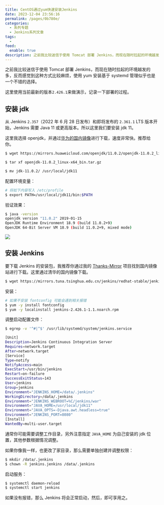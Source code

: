 ```yaml
---
title: CentOS通过yum快速安装Jenkins
date: 2023-12-04 23:56:16
permalink: /pages/0b780e/
categories:
  - 系列专题
  - Jenkins系列文章
tags:
  -
feed:
  enable: true
description: 之前我比较迷信于使用 Tomcat 部署 Jenkins，而现在随时拉起的环境越发的多，反而感觉到这种方式比较麻烦，使用 yum 安装基于 systemd 管理似乎也是一个不错的选择。
---
```


之前我比较迷信于使用 Tomcat 部署 Jenkins，而现在随时拉起的环境越发的多，反而感觉到这种方式比较麻烦，使用 yum 安装基于 systemd 管理似乎也是一个不错的选择。

这里使用当前最新的版本`2.426.1`来做演示，记录一下部署的过程。

## 安装 jdk

从 Jenkins `2.357`（2022 年 6 月 28 日发布）和即将发布的 `2.361.1` LTS 版本开始，Jenkins 需要 Java 11 或更高版本。所以这里我们要安装 jdk 11。

这里我选择 openjdk，并通过[华为的国内镜像](https://mirrors.huaweicloud.com/openjdk/)进行下载，速度非常快。推荐给你。

```bash
$ wget https://mirrors.huaweicloud.com/openjdk/11.0.2/openjdk-11.0.2_linux-x64_bin.tar.gz

$ tar xf openjdk-11.0.2_linux-x64_bin.tar.gz

$ mv jdk-11.0.2/ /usr/local/jdk11
```

配置环境变量：

```sh
# 将如下内容写入 /etc/profile
$ export PATH=/usr/local/jdk11/bin:$PATH
```

验证效果：

```sh
$ java -version
openjdk version "11.0.2" 2019-01-15
OpenJDK Runtime Environment 18.9 (build 11.0.2+9)
OpenJDK 64-Bit Server VM 18.9 (build 11.0.2+9, mixed mode)
```

![](https://t.eryajf.net/imgs/2023/12/1701705708887.jpg)


## 安装 Jenkins

要下载 Jenkins 的安装包，我推荐你通过我的 [Thanks-Mirror](https://github.com/eryajf/Thanks-Mirror#jenkins) 项目找到国内镜像站进行下载。这里通过清华的国内镜像下载。

```sh
$ wget https://mirrors.tuna.tsinghua.edu.cn/jenkins/redhat-stable/jenkins-2.426.1-1.1.noarch.rpm
```

安装：

```sh
# 如果不安装 fontconfig 可能会遇到相关报错
$ yum -y install fontconfig
$ yum -y localinstall jenkins-2.426.1-1.1.noarch.rpm
```

调整启动配置文件：

```sh
$ egrep -v '^#|^$' /usr/lib/systemd/system/jenkins.service

[Unit]
Description=Jenkins Continuous Integration Server
Requires=network.target
After=network.target
[Service]
Type=notify
NotifyAccess=main
ExecStart=/usr/bin/jenkins
Restart=on-failure
SuccessExitStatus=143
User=jenkins
Group=jenkins
Environment="JENKINS_HOME=/data/.jenkins"
WorkingDirectory=/data/.jenkins
Environment="JENKINS_WEBROOT=%C/jenkins/war"
Environment="JAVA_HOME=/usr/local/jdk11"
Environment="JAVA_OPTS=-Djava.awt.headless=true"
Environment="JENKINS_PORT=8080"
[Install]
WantedBy=multi-user.target
```

通常你可能需要调整工作目录，另外注意指定 `JAVA_HOME` 为自己安装的 jdk 位置，其他参数根据情况调整。

如果你像我一样，也更改了家目录，那么需要单独创建并调整权限：

```sh
$ mkdir /data/.jenkins
$ chown -R jenkins.jenkins /data/.jenkins
```

启动服务：

```sh
$ systemctl daemon-reload
$ systemctl start jenkins
```

如果没有报错，那么 Jenkins 将会正常启动，然后，即可享用之。
